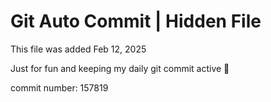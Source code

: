 # Git Auto Commit | Hidden File

This file was added Feb 12, 2025

Just for fun and keeping my daily git commit active 🤪

commit number: 157819
